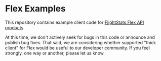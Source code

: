 # Flex Examples #

This repository contains example client code for [FlightStats Flex API products](https://developer.flightstats.com/).

At this time, we don't actively seek for bugs in this code or announce and publish bug fixes. That said, we are considering whether supported "thick client" for Flex would be useful to our developer community. If you feel strongly, one way or another, please let us know.



